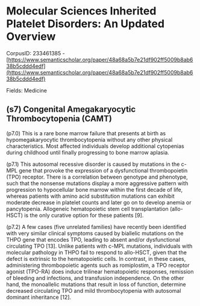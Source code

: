 # Molecular Sciences Inherited Platelet Disorders: An Updated Overview

CorpusID: 233461385 - [https://www.semanticscholar.org/paper/48a68a5b7e21df902ff5009b8ab638b5cddd4edf](https://www.semanticscholar.org/paper/48a68a5b7e21df902ff5009b8ab638b5cddd4edf)

Fields: Medicine

## (s7) Congenital Amegakaryocytic Thrombocytopenia (CAMT)
(p7.0) This is a rare bone marrow failure that presents at birth as hypomegakaryocytic thrombocytopenia without any other physical characteristics. Most affected individuals develop additional cytopenias during childhood until finally progressing to bone marrow aplasia.

(p7.1) This autosomal recessive disorder is caused by mutations in the c-MPL gene that provoke the expression of a dysfunctional thrombopoietin (TPO) receptor. There is a correlation between genotype and phenotype, such that the nonsense mutations display a more aggressive pattern with progression to hypocellular bone marrow within the first decade of life, whereas patients with amino acid substitution mutations can exhibit moderate decrease in platelet counts and later go on to develop anemia or pancytopenia. Allogeneic hematopoietic stem cell transplantation (allo-HSCT) is the only curative option for these patients [9].

(p7.2) A few cases (five unrelated families) have recently been identified with very similar clinical symptoms caused by biallelic mutations on the THPO gene that encodes TPO, leading to absent and/or dysfunctional circulating TPO [13]. Unlike patients with c-MPL mutations, individuals with molecular pathology in THPO fail to respond to allo-HSCT, given that the defect is extrinsic to the hematopoietic cells. In contrast, in these cases, administering thrombopoietic agents such as romiplostim, a TPO receptor agonist (TPO-RA) does induce trilinear hematopoietic responses, remission of bleeding and infections, and transfusion independence. On the other hand, the monoallelic mutations that result in loss of function, determine decreased circulating TPO and mild thrombocytopenia with autosomal dominant inheritance [12].

